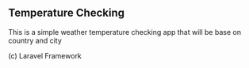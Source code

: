 ## Temperature Checking
This is a simple weather temperature checking app that will be base on country and city


(c) Laravel Framework